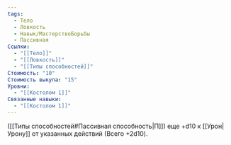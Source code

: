 ```yaml
---
tags:
  - Тело
  - Ловкость
  - Навык/МастерствоБорьбы
  - Пассивная
Ссылки:
  - "[[Тело]]"
  - "[[Ловкость]]"
  - "[[Типы способностей]]"
Стоимость: "10"
Стоимость выкупа: "15"
Уровни:
  - "[[Костолом 1]]"
Связанные навыки:
  - "[[Костолом 1]]"
---
```

([[Типы способностей#Пассивная способность|П]]) еще +d10 к [[Урон|Урону]]  от указанных действий (Всего +2d10).